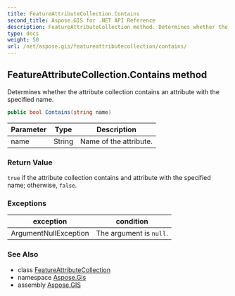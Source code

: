 ```yaml
---
title: FeatureAttributeCollection.Contains
second_title: Aspose.GIS for .NET API Reference
description: FeatureAttributeCollection method. Determines whether the attribute collection contains an attribute with the specified name.
type: docs
weight: 50
url: /net/aspose.gis/featureattributecollection/contains/
---
```

## FeatureAttributeCollection.Contains method

Determines whether the attribute collection contains an attribute with the specified name.

```csharp
public bool Contains(string name)
```

| Parameter | Type | Description |
| --- | --- | --- |
| name | String | Name of the attribute. |

### Return Value

`true` if the attribute collection contains and attribute with the specified name; otherwise, `false`.

### Exceptions

| exception | condition |
| --- | --- |
| ArgumentNullException | The argument is `null`. |

### See Also

* class [FeatureAttributeCollection](../)
* namespace [Aspose.Gis](../../featureattributecollection/)
* assembly [Aspose.GIS](../../../)


